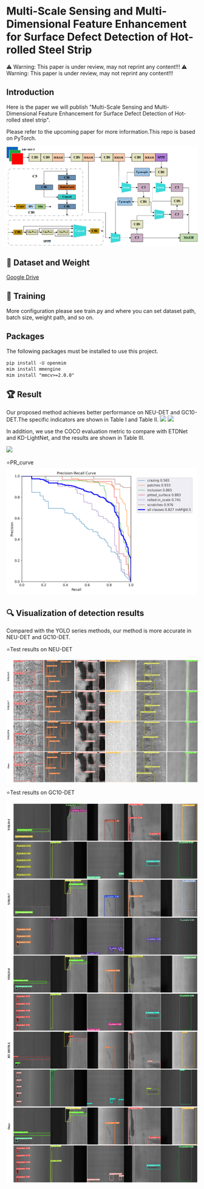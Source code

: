 # Multi-Scale Sensing and Multi-Dimensional Feature Enhancement for Surface Defect Detection of Hot-rolled Steel Strip
⚠ Warning: This paper is under review, may not reprint any content!!!
⚠ Warning: This paper is under review, may not reprint any content!!!
## Introduction
Here is the paper we will publish "Multi-Scale Sensing and Multi-Dimensional Feature Enhancement for Surface Defect Detection of Hot-rolled steel strip". 

Please refer to the upcoming paper for more information.This repo is based on PyTorch.

<img src="assets/Overallstructure.png">

## :open_file_folder: Dataset and Weight
[Google Drive]()


## 🚀 Training
More configuration please see train.py and where you can set dataset path, batch size, weight path, and so on.

## Packages
The following packages must be installed to use this project.
```
pip install -U openmim
mim install mmengine
mim install "mmcv>=2.0.0"
```

## :trophy: Result
Our proposed method achieves better performance on NEU-DET and GC10-DET.The specific indicators are shown in Table I and Table II.
<img src="assets/TABLEⅠ.png">
<img src="assets/TABLEⅡ.png">

In addition, we use the COCO evaluation metric to compare with ETDNet and KD-LightNet, and the results are shown in Table III.

<img src="assets/TABLEⅢ.png">

⭐PR_curve
<img src="assets/PR.png">

## 🔍 Visualization of detection results
Compared with the YOLO series methods, our method is more accurate in NEU-DET and GC10-DET.

⭐Test results on NEU-DET

<img src="assets/neudet-test.png">

⭐Test results on GC10-DET

<img src="assets/gc10det-test.png">
